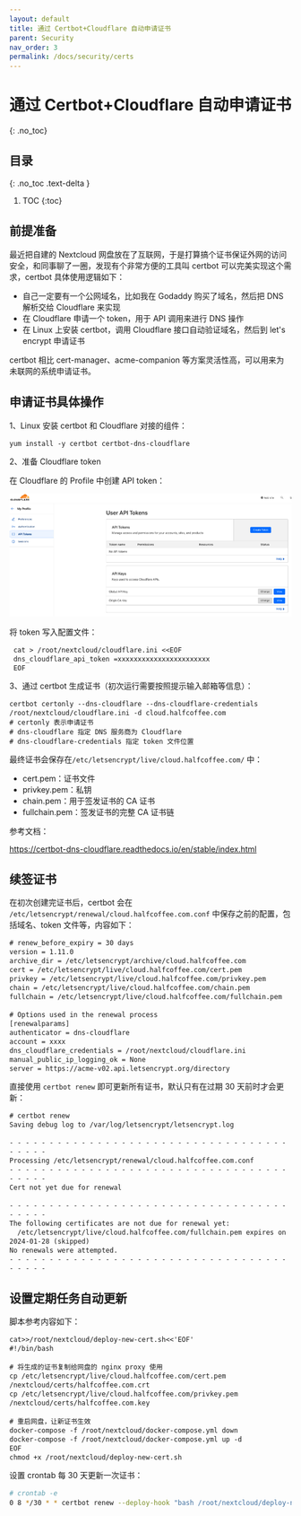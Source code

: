 ```yaml
---
layout: default
title: 通过 Certbot+Cloudflare 自动申请证书
parent: Security
nav_order: 3
permalink: /docs/security/certs
---
```


# 通过 Certbot+Cloudflare 自动申请证书


{: .no_toc}

## 目录

{: .no_toc .text-delta }


1. TOC
{:toc}

## 前提准备

最近把自建的 Nextcloud 网盘放在了互联网，于是打算搞个证书保证外网的访问安全，和同事聊了一圈，发现有个非常方便的工具叫 certbot 可以完美实现这个需求，certbot 具体使用逻辑如下：

- 自己一定要有一个公网域名，比如我在 Godaddy 购买了域名，然后把 DNS 解析交给 Cloudflare 来实现
- 在 Cloudflare 申请一个 token，用于 API 调用来进行 DNS 操作
- 在 Linux 上安装 certbot，调用 Cloudflare 接口自动验证域名，然后到 let's encrypt 申请证书



certbot 相比 cert-manager、acme-companion 等方案灵活性高，可以用来为未联网的系统申请证书。

## 申请证书具体操作

1、Linux 安装 certbot 和 Cloudflare 对接的组件：

```shell
yum install -y certbot certbot-dns-cloudflare
```

2、准备 Cloudflare token

在 Cloudflare 的 Profile 中创建 API token：

![image-20231030134648616](../../pics/image-20231030134648616.png)

将 token 写入配置文件：

```shell
 cat > /root/nextcloud/cloudflare.ini <<EOF
 dns_cloudflare_api_token =xxxxxxxxxxxxxxxxxxxxxxx
 EOF
```

3、通过 certbot 生成证书（初次运行需要按照提示输入邮箱等信息）：

```shell
certbot certonly --dns-cloudflare --dns-cloudflare-credentials /root/nextcloud/cloudflare.ini -d cloud.halfcoffee.com
# certonly 表示申请证书
# dns-cloudflare 指定 DNS 服务商为 Cloudflare
# dns-cloudflare-credentials 指定 token 文件位置
```

最终证书会保存在`/etc/letsencrypt/live/cloud.halfcoffee.com/` 中：

- cert.pem：证书文件
- privkey.pem：私钥
- chain.pem：用于签发证书的 CA 证书
- fullchain.pem：签发证书的完整 CA 证书链

参考文档：

https://certbot-dns-cloudflare.readthedocs.io/en/stable/index.html

## 续签证书

在初次创建完证书后，certbot 会在  `/etc/letsencrypt/renewal/cloud.halfcoffee.com.conf` 中保存之前的配置，包括域名、token 文件等，内容如下：

```shell
# renew_before_expiry = 30 days
version = 1.11.0
archive_dir = /etc/letsencrypt/archive/cloud.halfcoffee.com
cert = /etc/letsencrypt/live/cloud.halfcoffee.com/cert.pem
privkey = /etc/letsencrypt/live/cloud.halfcoffee.com/privkey.pem
chain = /etc/letsencrypt/live/cloud.halfcoffee.com/chain.pem
fullchain = /etc/letsencrypt/live/cloud.halfcoffee.com/fullchain.pem

# Options used in the renewal process
[renewalparams]
authenticator = dns-cloudflare
account = xxxx
dns_cloudflare_credentials = /root/nextcloud/cloudflare.ini
manual_public_ip_logging_ok = None
server = https://acme-v02.api.letsencrypt.org/directory
```

直接使用 `certbot renew` 即可更新所有证书，默认只有在过期 30 天前时才会更新：

```shell
# certbot renew
Saving debug log to /var/log/letsencrypt/letsencrypt.log

- - - - - - - - - - - - - - - - - - - - - - - - - - - - - - - - - - - - - - - -
Processing /etc/letsencrypt/renewal/cloud.halfcoffee.com.conf
- - - - - - - - - - - - - - - - - - - - - - - - - - - - - - - - - - - - - - - -
Cert not yet due for renewal

- - - - - - - - - - - - - - - - - - - - - - - - - - - - - - - - - - - - - - - -
The following certificates are not due for renewal yet:
  /etc/letsencrypt/live/cloud.halfcoffee.com/fullchain.pem expires on 2024-01-28 (skipped)
No renewals were attempted.
- - - - - - - - - - - - - - - - - - - - - - - - - - - - - - - - - - - - - - - -
```



## 设置定期任务自动更新

脚本参考内容如下：

```shell
cat>>/root/nextcloud/deploy-new-cert.sh<<'EOF'
#!/bin/bash

# 将生成的证书复制给网盘的 nginx proxy 使用
cp /etc/letsencrypt/live/cloud.halfcoffee.com/cert.pem /nextcloud/certs/halfcoffee.com.crt
cp /etc/letsencrypt/live/cloud.halfcoffee.com/privkey.pem /nextcloud/certs/halfcoffee.com.key

# 重启网盘，让新证书生效
docker-compose -f /root/nextcloud/docker-compose.yml down
docker-compose -f /root/nextcloud/docker-compose.yml up -d
EOF
chmod +x /root/nextcloud/deploy-new-cert.sh
```



设置 crontab 每 30 天更新一次证书：

```bash
# crontab -e
0 8 */30 * * certbot renew --deploy-hook "bash /root/nextcloud/deploy-new-cert.sh"
```


